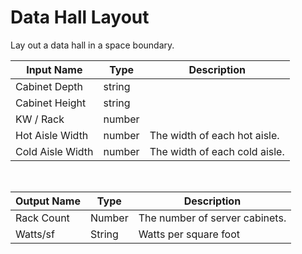 

# Data Hall Layout

Lay out a data hall in a space boundary.

|Input Name|Type|Description|
|---|---|---|
|Cabinet Depth|string||
|Cabinet Height|string||
|KW / Rack|number||
|Hot Aisle Width|number|The width of each hot aisle.|
|Cold Aisle Width|number|The width of each cold aisle.|


<br>

|Output Name|Type|Description|
|---|---|---|
|Rack Count|Number|The number of server cabinets.|
|Watts/sf|String|Watts per square foot|

